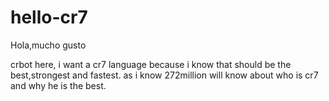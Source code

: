 # hello-cr7 
Hola,mucho gusto 

crbot here, i want a cr7 language because i know that should be the best,strongest and fastest.
as i know 272million will know about who is cr7 and why he is the best. 
